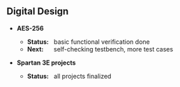 ## Digital Design

- **AES-256**
    - **Status:** &nbsp;                  basic functional verification done
    - **Next:** &nbsp;&nbsp;&nbsp;&nbsp;  self-checking testbench, more test cases


- **Spartan 3E projects**
    - **Status:** &nbsp; all projects finalized